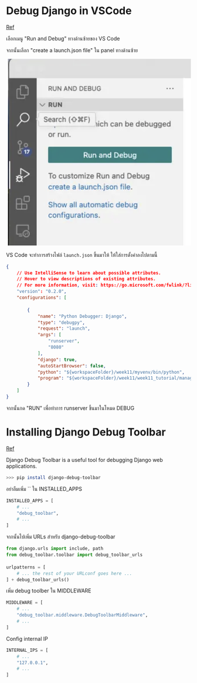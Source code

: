 # Debug Django in VSCode

[Ref](https://medium.com/django-unleashed/debug-django-in-vscode-cd9759e82618)

เลือกเมนู "Run and Debug" ทางด้านซ้ายของ VS Code

จากนั้นเลือก "create a launch.json file" ใน panel ทางด้านซ้าย

![alt text](images/run-and-debug.png)

VS Code จะทำการสร้างไฟล์ `launch.json` ขึ้นมาให้ ให้ใส่การตั้งค่าลงไปตามนี้

```json
{
    // Use IntelliSense to learn about possible attributes.
    // Hover to view descriptions of existing attributes.
    // For more information, visit: https://go.microsoft.com/fwlink/?linkid=830387
    "version": "0.2.0",
    "configurations": [

        {
            "name": "Python Debugger: Django",
            "type": "debugpy",
            "request": "launch",
            "args": [
                "runserver",
                "8080"
            ],
            "django": true,
            "autoStartBrowser": false,
            "python": "${workspaceFolder}/week11/myvenv/bin/python",
            "program": "${workspaceFolder}/week11/week11_tutorial/manage.py"
        }
    ]
}
```

จากนั้นกด "RUN" เพื่อทำการ runserver ขึ้นมาในโหมด DEBUG

# Installing Django Debug Toolbar

[Ref](https://django-debug-toolbar.readthedocs.io/en/latest/installation.html)

Django Debug Toolbar is a useful tool for debugging Django web applications. 

```bash
>>> pip install django-debug-toolbar
```

อย่าลืมเพิ่ม `` ใน INSTALLED_APPS

```python
INSTALLED_APPS = [
    # ...
    "debug_toolbar",
    # ...
]
```

จากนั้นไปเพิ่ม URLs สำหรับ django-debug-toolbar

```python
from django.urls import include, path
from debug_toolbar.toolbar import debug_toolbar_urls

urlpatterns = [
    # ... the rest of your URLconf goes here ...
] + debug_toolbar_urls()
```

เพิ่ม debug toolber ใน MIDDLEWARE

```python
MIDDLEWARE = [
    # ...
    "debug_toolbar.middleware.DebugToolbarMiddleware",
    # ...
]
```

Config internal IP

```python
INTERNAL_IPS = [
    # ...
    "127.0.0.1",
    # ...
]
```
